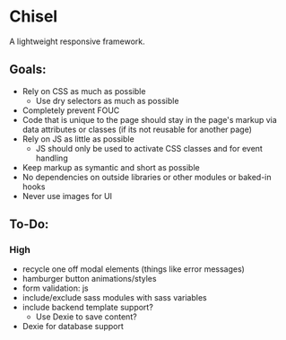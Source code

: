 # Chisel
A lightweight responsive framework.

## Goals:
- Rely on CSS as much as possible
	+ Use dry selectors as much as possible
- Completely prevent FOUC
- Code that is unique to the page should stay in the page's markup via data attributes or classes (if its not reusable for another page)
- Rely on JS as little as possible
	+ JS should only be used to activate CSS classes and for event handling
- Keep markup as symantic and short as possible
- No dependencies on outside libraries or other modules or baked-in hooks
- Never use images for UI

## To-Do:
### High
- recycle one off modal elements (things like error messages)
- hamburger button animations/styles
- form validation: js
- include/exclude sass modules with sass variables
- include backend template support?
	- Use Dexie to save content?
- Dexie for database support